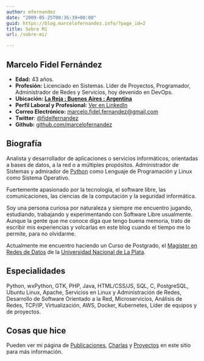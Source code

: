 ```yaml
---
author: mfernandez
date: "2009-05-25T00:36:39+00:00"
guid: https://blog.marcelofernandez.info/?page_id=2
title: Sobre Mí
url: /sobre-mi/

---
```

## Marcelo Fidel Fernández

- **Edad:** 43 años.
- **Profesión:** Licenciado en Sistemas. Líder de Proyectos, Programador, Administrador de Redes y Servicios, hoy devenido en DevOps.
- **Ubicación: [La Reja : Buenos Aires : Argentina](https://en.wikipedia.org/wiki/Moreno_Partido)**
- **Perfil Laboral y Profesional:** [Ver en LinkedIn](https://www.linkedin.com/in/marcelofidelfernandez "Ver mi perfil profesional en LinkedIn")
- **Correo Electrónico:** [marcelo.fidel.fernandez@gmail.com]( mailto:marcelo.fidel.fernandez@gmail.com)
- **Twitter**: [@fidelfernandez](https://twitter.com/fidelfernandez)
- **Github:** [github.com/marcelofernandez](https://github.com/marcelofernandez)

## Biografía

Analista y desarrollador de aplicaciones o servicios informáticos, orientadas a bases de datos, a la red o a múltiples propósitos. Administrador de Sistemas y admirador de [Python](http://www.python.org "Python Programming Language") como Lenguaje de Programación y Linux como Sistema Operativo.

Fuertemente apasionado por la tecnología, el software libre, las comunicaciones, las ciencias de la computación y la seguridad informática.

Soy una persona curiosa por naturaleza y siempre me encuentro jugando, estudiando, trabajando y experimentando con Software Libre usualmente. Aunque la gente que me conoce diga que tengo buena memoria, trato de escribir mis experiencias y volcarlas en este blog cuando el tiempo me lo permite, para no olvidarme.

Actualmente me encuentro haciendo un Curso de Postgrado, el [Magíster en Redes de Datos](http://postgrado.info.unlp.edu.ar/Carrera/Magister/Redes%20de%20Datos/Magister%20en%20Redes%20de%20Datos.html) de la [Universidad Nacional de La Plata](http://www.unlp.edu.ar).

## Especialidades

Python, wxPython, GTK, PHP, Java, HTML/CSS/JS, SQL, C, PostgreSQL, Ubuntu Linux, Apache, Servicios en Linux y Administración de Redes, Desarrollo de Software Orientado a la Red, Microservicios, Análisis de Redes, TCP/IP, Virtualización, AWS, Docker, Kubernetes, Líder de equipos y de proyectos.

## Cosas que hice

Pueden ver mi página de [Publicaciones](/publicaciones/), [Charlas](/charlas/) y [Proyectos](/proyectos/) en este sitio para más información.
